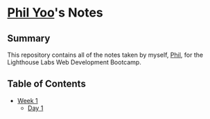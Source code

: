# [Phil Yoo](https://github.com/josemourinho333)'s Notes

## Summary 

This repository contains all of the notes taken by myself, [Phil](https://github.com/josemourinho333), for the Lighthouse Labs Web Development Bootcamp.

## Table of Contents
* [Week 1](/Week_1)
  * [Day 1](/Week_1/Day_1)